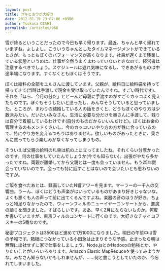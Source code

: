 ```yaml
---
layout: post
title: ユキヒョウが大好き
date: 2012-01-19 23:07:00 +0900
author: Tsukasa OISHI
permalink: /articles/960
---
```


雪が降るということだったので今日も早く帰ります。最近、ちゃんと早く帰れていますね。よしよし。こういうちゃんとしたタイムマネージメントができているときが、もっともぼくのパフォーマンスが高くなります。社員が遅くまで残業している状態というのは、仕事が全然うまくまわっていないときなので、経営者は注意するべきでしょう。スケジュールは遅れ気味になるし、できあがるものは中途半端になります。すくなくともぼくはそうです。

ぼくは給料の全部をユルさんに渡しています。父親が、給料日に給料袋を持って帰ってきて(当時は手渡しで現金を受け取っていたんですね。すごい時代です)、それを「ほら、今月の分だ」とどーんと母親に手渡すのがすごくカッコよく見えたものです。ぼくもそうしたいと思ったし、みんなそうしていると思っていました。ところが、まわりの結婚している人の話をきくと、どうもぼくのやり方は少数派みたい。だいたいみなさん、生活に必要な分だけを奥さんに手渡して、残りは自分で着服しているわけです(自分のものだからいいんだけど)。ぼくはお金の管理するのもメンドくさいし、今のカッコいいやり方の方が性に合っているので、特にやり方を変えるつもりはありません。欲しいものがあったときに、奥さんに買ってもらう楽しみがなくなってしまうもの。

そういえば父親の給料の札束は机の上に立ってましたね。それくらい分厚かったのです。何の仕事をしていたんでしょうか(今でも知らない)。出張がやたら多かったですね。両親が離婚してから父親とは一度も会っていません。もう25年間会っていないのです。会っても特に話すことはないので会いたいとも思わないのですが。

ご飯を食べたあとは、録画していたN響アワーを見ます。マーラーの一千人の交響曲。うーん、ぼくはどうも声楽がはいっているものがあまり好きじゃないな。よくも悪くも人の声って前に出てくるんですよね。楽器の音のほうが好き。ちょっと物足りなかったので、ウィーンフィルのニューイヤーコンサートから、悪魔の踊りを聞きました。すばらしいです。ああ、早く2月にならないものか。何度か書いていますが、東京フィルのコンサートに行くのです。大好きなチャイコフスキーの5番なのです。

秘密プロジェクトは3500ほど進めて1万1000になりました。明日の午前中は雪の予報です。箱根につながっている小田急は止まりそうな予感。止まったら朝は無理に出社せずに家で仕事をしましょう。Node.jsとかHadoopの勉強とか、やりたいことがいろいろあります。Amazon Elastic MapReduceを使ってみようかな。みなさん知らないかもしれませんが、……何と書こうとしていたのか、今忘れてしまいました。

